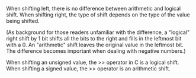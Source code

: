 When shifting left, there is no difference between arithmetic and logical shift. When shifting right, the type of shift depends on the type of the value being shifted.

(As background for those readers unfamiliar with the difference, a "logical" right shift by 1 bit shifts all the bits to the right and fills in the leftmost bit with a 0. An "arithmetic" shift leaves the original value in the leftmost bit. The difference becomes important when dealing with negative numbers.)

When shifting an unsigned value, the >> operator in C is a logical shift. When shifting a signed value, the >> operator is an arithmetic shift.
